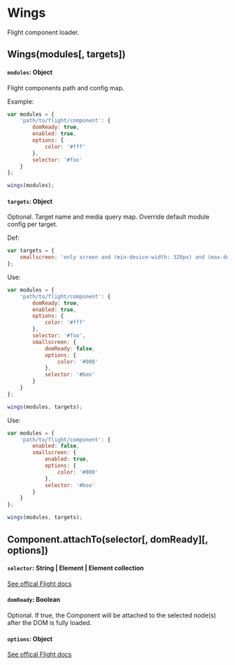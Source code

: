 # Wings

Flight component loader.

## Wings(modules[, targets])

#### `modules`: Object

Flight components path and config map.

Example:

```js
var modules = {
	'path/to/flight/component': {
		domReady: true,
		enabled: true,
		options: {
			color: '#fff'
		},
		selector: '#foo'
	}
};

wings(modules);
```

#### `targets`: Object

Optional. Target name and media query map. Override default module config per target.

Def:

```js
var targets = {
	smallscreen: 'only screen and (min-device-width: 320px) and (max-device-width: 767px)'
};
```

Use:

```js
var modules = {
	'path/to/flight/component': {
		domReady: true,
		enabled: true,
		options: {
			color: '#fff'
		},
		selector: '#foo',
		smallscreen: {
			domReady: false,
			options: {
				color: '#000'
			},
			selector: '#boo'
		}
	}
};

wings(modules, targets);
```

Use:

```js
var modules = {
	'path/to/flight/component': {
		enabled: false,
		smallscreen: {
			enabled: true,
			options: {
				color: '#000'
			},
			selector: '#boo'
		}
	}
};

wings(modules, targets);
```

####

## Component.attachTo(selector[, domReady][, options])

#### `selector`: String | Element | Element collection

[See offical Flight docs](https://github.com/flightjs/flight/blob/master/doc/component_api.md#selector-string--element--element-collection)

#### `domReady`: Boolean

Optional. If true, the Component will be attached to the selected node(s) after the DOM is fully loaded.

#### `options`: Object

[See offical Flight docs](https://github.com/flightjs/flight/blob/master/doc/component_api.md#options-object)